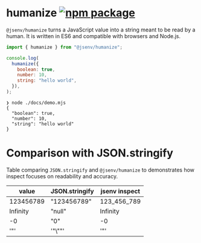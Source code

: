 # humanize [![npm package](https://img.shields.io/npm/v/@jsenv/humanize.svg?logo=npm&label=package)](https://www.npmjs.com/package/@jsenv/humanize)

`@jsenv/humanize` turns a JavaScript value into a string meant to be read by a human. It is written in ES6 and compatible with browsers and Node.js.

```js
import { humanize } from "@jsenv/humanize";

console.log(
  humanize({
    boolean: true,
    number: 10,
    string: "hello world",
  }),
);
```

```console
❯ node ./docs/demo.mjs
{
  "boolean": true,
  "number": 10,
  "string": "hello world"
}
```

# Comparison with JSON.stringify

Table comparing `JSON.stringify` and `@jsenv/humanize` to demonstrates how inspect focuses on readability and accuracy.

| value     | JSON.stringify | jsenv inspect |
| --------- | -------------- | ------------- |
| 123456789 | "123456789"    | 123_456_789   |
| Infinity  | "null"         | Infinity      |
| -0        | "0"            | -0            |
| '"'       | '"\\""'        | '"'           |
